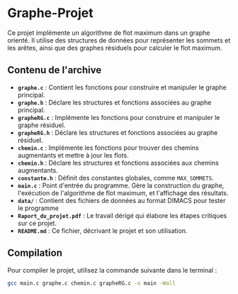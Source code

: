 # Graphe-Projet

Ce projet implémente un algorithme de flot maximum dans un graphe orienté. 
Il utilise des structures de données pour représenter les sommets et les arêtes, ainsi que des graphes résiduels pour calculer le flot maximum.

## Contenu de l'archive

- **`graphe.c`** : Contient les fonctions pour construire et manipuler le graphe principal.
- **`graphe.h`** : Déclare les structures et fonctions associées au graphe principal.
- **`grapheRG.c`** : Implémente les fonctions pour construire et manipuler le graphe résiduel.
- **`grapheRG.h`** : Déclare les structures et fonctions associées au graphe résiduel.
- **`chemin.c`** : Implémente les fonctions pour trouver des chemins augmentants et mettre à jour les flots.
- **`chemin.h`** : Déclare les structures et fonctions associées aux chemins augmentants.
- **`constante.h`** : Définit des constantes globales, comme `MAX_SOMMETS`.
- **`main.c`** : Point d'entrée du programme. Gère la construction du graphe, l'exécution de l'algorithme de flot maximum, et l'affichage des résultats.
- **`data/`** : Contient des fichiers de données au format DIMACS pour tester le programme
- **`Raport_du_projet.pdf`** : Le travail dérigé qui élabore les étapes critiques sur ce projet.
- **`README.md`** : Ce fichier, décrivant le projet et son utilisation.

## Compilation

Pour compiler le projet, utilisez la commande suivante dans le terminal :

```bash
gcc main.c graphe.c chemin.c grapheRG.c -o main -Wall
